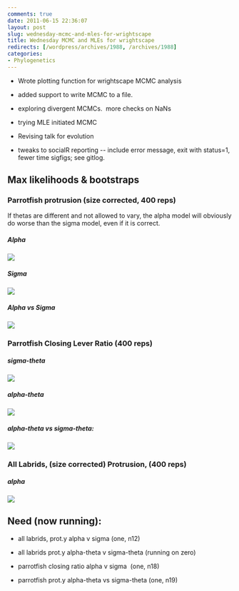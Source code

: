 ```yaml
---
comments: true
date: 2011-06-15 22:36:07
layout: post
slug: wednesday-mcmc-and-mles-for-wrightscape
title: Wednesday MCMC and MLEs for wrightscape
redirects: [/wordpress/archives/1988, /archives/1988]
categories:
- Phylogenetics
---
```



	
  * Wrote plotting function for wrightscape MCMC analysis

	
  * added support to write MCMC to a file.

	
  * exploring divergent MCMCs.  more checks on NaNs

	
  * trying MLE initiated MCMC

	
  * Revising talk for evolution

	
  * tweaks to socialR reporting -- include error message, exit with status=1, fewer time sigfigs; see gitlog.




## Max likelihoods & bootstraps




### Parrotfish protrusion (size corrected, 400 reps)


If thetas are different and not allowed to vary, the alpha model will obviously do worse than the sigma model, even if it is correct.


##### Alpha


![]( http://farm6.staticflickr.com/5142/5835746025_850538f03c_o.png )



##### Sigma


![]( http://farm6.staticflickr.com/5302/5835747179_0af35db2a9_o.png )



##### Alpha vs Sigma


![]( http://farm3.staticflickr.com/2515/5835744831_fe47ba11fc_o.png )



### Parrotfish Closing Lever Ratio (400 reps)




##### sigma-theta


![]( http://farm6.staticflickr.com/5274/5835165136_aa9b08f95b_o.png )



##### alpha-theta


![]( http://farm3.staticflickr.com/2546/5835164312_8208fba174_o.png )



##### alpha-theta vs sigma-theta:


![]( http://farm6.staticflickr.com/5038/5835163592_db36ffc457_o.png )



### All Labrids, (size corrected) Protrusion, (400 reps)




##### alpha


![]( http://farm3.staticflickr.com/2454/5837934440_16e015f0fa_o.png )



## Need (now running):





	
  * all labrids, prot.y alpha v sigma (one, n12)

	
  * all labrids prot.y alpha-theta v sigma-theta (running on zero)

	
  * parrotfish closing ratio alpha v sigma  (one, n18)

	
  * parrotfish prot.y alpha-theta vs sigma-theta (one, n19)


